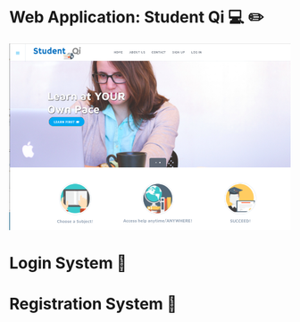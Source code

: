 # Web Application: Student Qi :computer: :pencil2:

<p align="center">
  <img max-width="200" src="https://github.com/Ahmed760/Complete-PHP-Login-System/blob/master/studentQi/qi.png">
</p>


# Login System  :bust_in_silhouette:

# Registration System  :bust_in_silhouette:
